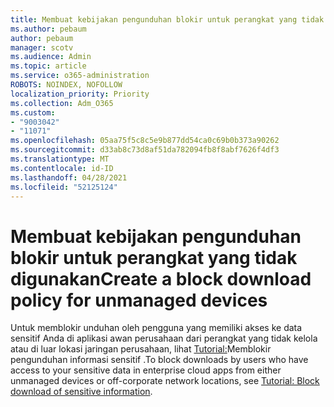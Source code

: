 ```yaml
---
title: Membuat kebijakan pengunduhan blokir untuk perangkat yang tidak digunakan
ms.author: pebaum
author: pebaum
manager: scotv
ms.audience: Admin
ms.topic: article
ms.service: o365-administration
ROBOTS: NOINDEX, NOFOLLOW
localization_priority: Priority
ms.collection: Adm_O365
ms.custom:
- "9003042"
- "11071"
ms.openlocfilehash: 05aa75f5c8c5e9b877dd54ca0c69b0b373a90262
ms.sourcegitcommit: d33ab8c73d8af51da782094fb8f8abf7626f4df3
ms.translationtype: MT
ms.contentlocale: id-ID
ms.lasthandoff: 04/28/2021
ms.locfileid: "52125124"
---
```

# <a name="create-a-block-download-policy-for-unmanaged-devices"></a><span data-ttu-id="584cb-102">Membuat kebijakan pengunduhan blokir untuk perangkat yang tidak digunakan</span><span class="sxs-lookup"><span data-stu-id="584cb-102">Create a block download policy for unmanaged devices</span></span>

<span data-ttu-id="584cb-103">Untuk memblokir unduhan oleh pengguna yang memiliki akses ke data sensitif Anda di aplikasi awan perusahaan dari perangkat yang tidak kelola atau di luar lokasi jaringan perusahaan, lihat [Tutorial:](https://docs.microsoft.com/cloud-app-security/use-case-proxy-block-session-aad)Memblokir pengunduhan informasi sensitif .</span><span class="sxs-lookup"><span data-stu-id="584cb-103">To block downloads by users who have access to your sensitive data in enterprise cloud apps from either unmanaged devices or off-corporate network locations, see [Tutorial: Block download of sensitive information](https://docs.microsoft.com/cloud-app-security/use-case-proxy-block-session-aad).</span></span>



